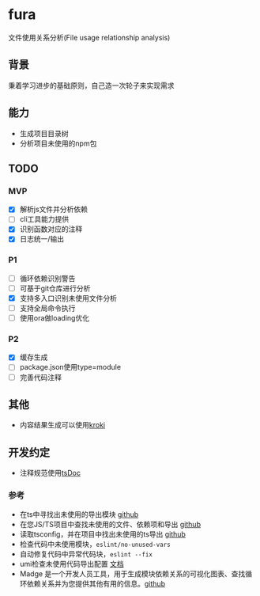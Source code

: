 # fura

文件使用关系分析(File usage relationship analysis)

## 背景

秉着学习进步的基础原则，自己造一次轮子来实现需求

## 能力

- 生成项目目录树
- 分析项目未使用的npm包

## TODO

### MVP

- [x] 解析js文件并分析依赖
- [ ] cli工具能力提供
- [x] 识别函数对应的注释
- [x] 日志统一/输出

### P1

- [ ] 循环依赖识别警告
- [ ] 可基于git仓库进行分析
- [x] 支持多入口识别未使用文件分析
- [ ] 支持全局命令执行
- [ ] 使用ora做loading优化

### P2

- [x] 缓存生成
- [ ] package.json使用type=module
- [ ] 完善代码注释

## 其他

- 内容结果生成可以使用[kroki](https://kroki.io/)

## 开发约定

- 注释规范使用[tsDoc](https://tsdoc.org/pages/intro/using_tsdoc/)

### 参考

- 在ts中寻找出未使用的导出模块 [github](https://github.com/pzavolinsky/ts-unused-exports)
- 在您JS/TS项目中查找未使用的文件、依赖项和导出 [github](https://github.com/webpro/knip)
- 读取tsconfig，并在项目中找出未使用的ts导出 [github](https://github.com/nadeesha/ts-prune)
- 检查代码中未使用模块，`eslint/no-unused-vars`
- 自动修复代码中异常代码块，`eslint --fix`
- umi检查未使用代码导出配置 [文档](https://umijs.org/docs/api/config#deadcode)
- Madge 是一个开发人员工具，用于生成模块依赖关系的可视化图表、查找循环依赖关系并为您提供其他有用的信息。[github](https://github.com/pahen/madge)
